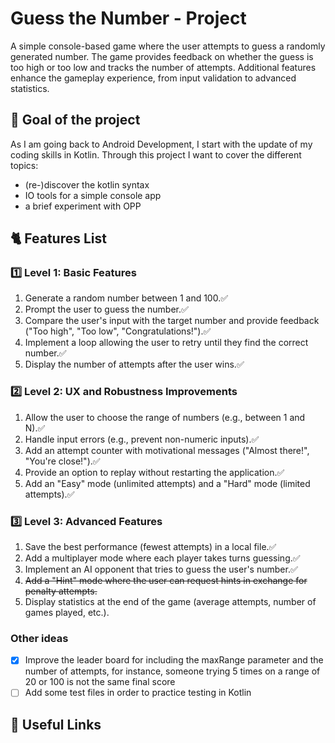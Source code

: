 # Guess the Number - Project

A simple console-based game where the user attempts to guess a randomly generated number. The game provides feedback on whether the guess is too high or too low and tracks the number of attempts. Additional features enhance the gameplay experience, from input validation to advanced statistics.

## 🎯 Goal of the project

As I am going back to Android Development, I start with the update of my coding skills in Kotlin. Through this project I want to cover the different topics:
- (re-)discover the kotlin syntax
- IO tools for a simple console app
- a brief experiment with OPP


## 🐈 Features List

### 1️⃣ Level 1: Basic Features
1. Generate a random number between 1 and 100.✅
2. Prompt the user to guess the number.✅
3. Compare the user's input with the target number and provide feedback ("Too high", "Too low", "Congratulations!").✅
4. Implement a loop allowing the user to retry until they find the correct number.✅
5. Display the number of attempts after the user wins.✅

### 2️⃣ Level 2: UX and Robustness Improvements
1. Allow the user to choose the range of numbers (e.g., between 1 and N).✅
2. Handle input errors (e.g., prevent non-numeric inputs).✅
3. Add an attempt counter with motivational messages ("Almost there!", "You're close!").✅
4. Provide an option to replay without restarting the application.✅
5. Add an "Easy" mode (unlimited attempts) and a "Hard" mode (limited attempts).✅

### 3️⃣ Level 3: Advanced Features
1. Save the best performance (fewest attempts) in a local file.✅
2. Add a multiplayer mode where each player takes turns guessing.✅
3. Implement an AI opponent that tries to guess the user's number.✅
4. ~~Add a "Hint" mode where the user can request hints in exchange for penalty attempts.~~
5. Display statistics at the end of the game (average attempts, number of games played, etc.).

### Other ideas
- [x] Improve the leader board for including the maxRange parameter and the number of attempts, for instance, someone 
trying 5 times on a range of 20 or 100 is not the same final score
- [ ] Add some test files in order to practice testing in Kotlin

## 🔗 Useful Links
